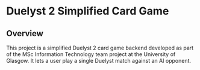 # Duelyst 2 Simplified Card Game

## Overview

This project is a simplified Duelyst 2 card game backend developed as part of the MSc Information Technology team project at the University of Glasgow. It lets a user play a single Duelyst match against an AI opponent.

